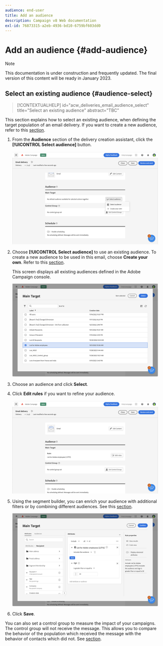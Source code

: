 ```yaml
---
audience: end-user
title: Add an audience
description: Campaign v8 Web documentation
exl-id: 76873315-a2eb-4936-bd10-6759bf603dd0
---
```

# Add an audience {#add-audience}

>[!NOTE]
>
>This documentation is under construction and frequently updated. The final version of this content will be ready in January 2023.

## Select an existing audience {#audience-select}

>[!CONTEXTUALHELP]
>id="acw_deliveries_email_audience_select"
>title="Select an existing audience"
>abstract="TBC"

This section explains how to select an existing audience, when defining the target population of an email delivery. If you want to create a new audience, refer to this [section](segment-builder.md).

1. From the **Audience** section of the delivery creation assistant, click the **[!UICONTROL Select audience]** button.

   ![](assets/create-audience.png)

1. Choose **[!UICONTROL Select audience]** to use an existing audience. To create a new audience to be used in this email, choose **Create your own**. Refer to this [section](segment-builder.md).

    This screen displays all existing audiences defined in the Adobe Campaign console.

    ![](assets/create-audience2.png)

1. Choose an audience and click **Select**.

1. Click **Edit rules** if you want to refine your audience.

   ![](assets/create-audience3.png)

1. Using the segment builder, you can enrich your audience with additional filters or by combining different audiences. See this [section](segment-builder.md).

   ![](assets/create-audience4.png)

1. Click **Save**. 

You can also set a control group to measure the impact of your campaigns. The control group will not receive the message. This allows you to compare the behavior of the population which received the message with the behavior of contacts which did not. See [section](control-group.md).